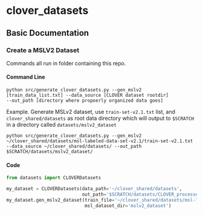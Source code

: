 # clover_datasets
## Basic Documentation
### Create a MSLV2 Dataset
Commands all run in folder containing this repo.

#### Command Line
```shell
python src/generate_clover_datasets.py --gen_mslv2 [train_data_list.txt] --data_source [CLOVER dataset rootdir]
--out_path [directory where propoerly organized data goes]
```
Example. Generate MSLv2 dataset, use `train-set-v2.1.txt` list, and `clover_shared/datasets` as root data directory
which will output to `$SCRATCH` in a directory called `datasets/mslv2_dataset`
```shell
python src/generate_clover_datasets.py --gen_mslv2 ~/clover_shared/datasets/msl-labeled-data-set-v2.1/train-set-v2.1.txt --data_source ~/clover_shared/datasets/ --out_path $SCRATCH/datasets/mslv2_dataset/
```
#### Code
```python
from datasets import CLOVERDatasets

my_dataset = CLOVERDatasets(data_path='~/clover_shared/datasets', 
                            out_path='$SCRATCH/datasets/CLOVER_processed/')
my_dataset.gen_mslv2_dataset(train_file='~/clover_shared/datasets/msl-labeled-data-set-v2.1/train-set-v2.1.txt',
                             msl_dataset_dir='mslv2_dataset')
```
